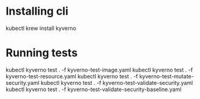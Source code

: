 # Installing cli
kubectl krew install kyverno

# Running tests
kubectl kyverno test . -f kyverno-test-image.yaml
kubectl kyverno test . -f kyverno-test-resource.yaml
kubectl kyverno test . -f kyverno-test-mutate-security.yaml
kubectl kyverno test . -f kyverno-test-validate-security.yaml
kubectl kyverno test . -f kyverno-test-validate-security-baseline.yaml
